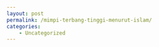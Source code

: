 ```yaml
---
layout: post
permalink: /mimpi-terbang-tinggi-menurut-islam/
categories:
    - Uncategorized
---
```


